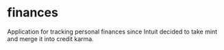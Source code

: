 # finances

Application for tracking personal finances since Intuit decided to take mint and merge it into credit karma.
